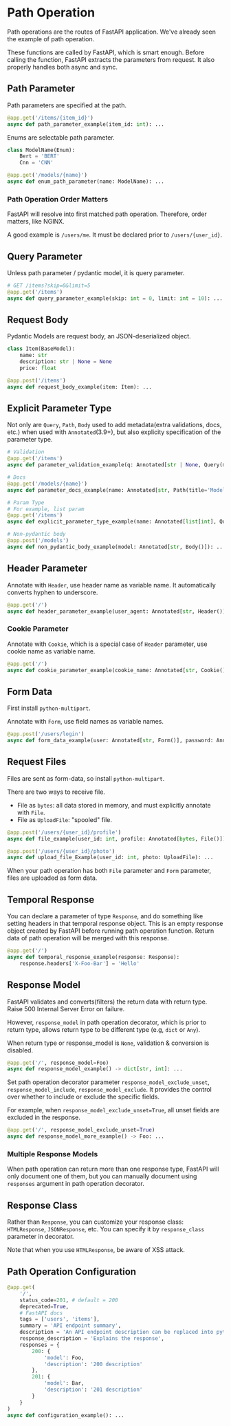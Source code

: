# Path Operation

Path operations are the routes of FastAPI application.
We've already seen the example of path operation.

These functions are called by FastAPI, which is smart enough.
Before calling the function, FastAPI extracts the parameters from request.
It also properly handles both async and sync.

## Path Parameter

Path parameters are specified at the path.

```py
@app.get('/items/{item_id}')
async def path_parameter_example(item_id: int): ...
```

Enums are selectable path parameter.

```py
class ModelName(Enum):
    Bert = 'BERT'
    Cnn = 'CNN'

@app.get('/models/{name}')
async def enum_path_parameter(name: ModelName): ...
```

### Path Operation Order Matters

FastAPI will resolve into first matched path operation.
Therefore, order matters, like NGINX.

A good example is `/users/me`.
It must be declared prior to `/users/{user_id}`.

## Query Parameter

Unless path parameter / pydantic model, it is query parameter.

```py
# GET /items?skip=0&limit=5
@app.get('/items')
async def query_parameter_example(skip: int = 0, limit: int = 10): ...
```

## Request Body

Pydantic Models are request body, an JSON-deserialized object.

```py
class Item(BaseModel):
    name: str
    description: str | None = None
    price: float

@app.post('/items')
async def request_body_example(item: Item): ...
```

## Explicit Parameter Type

Not only are `Query`, `Path`, `Body` used to add metadata(extra validations, docs, etc.) when used with `Annotated`(3.9+),
but also explicity specification of the parameter type.

```py
# Validation
@app.get('/items')
async def parameter_validation_example(q: Annotated[str | None, Query(max_length=50)]): ...

# Docs
@app.get('/models/{name}')
async def parameter_docs_example(name: Annotated[str, Path(title='Model Name')]): ...

# Param Type
# For example, list param
@app.get('/items')
async def explicit_parameter_type_example(name: Annotated[list[int], Query()] = []): ...

# Non-pydantic body
@app.post('/models')
async def non_pydantic_body_example(model: Annotated[str, Body()]): ...
```

## Header Parameter

Annotate with `Header`, use header name as variable name.
It automatically converts hyphen to underscore.

```py
@app.get('/')
async def header_parameter_example(user_agent: Annotated[str, Header()]): ...
```

### Cookie Parameter

Annotate with `Cookie`, which is a special case of `Header` parameter, use cookie name as variable name.

```py
@app.get('/')
async def cookie_parameter_example(cookie_name: Annotated[str, Cookie()]): ...
```

## Form Data

First install `python-multipart`.

Annotate with `Form`, use field names as variable names.

```py
@app.post('/users/login')
async def form_data_example(user: Annotated[str, Form()], password: Annotated[str, Form()]): ...
```

## Request Files

Files are sent as form-data, so install `python-multipart`.

There are two ways to receive file.

* File as `bytes`: all data stored in memory, and must explicitly annotate with `File`.
* File as `UploadFile`: "spooled" file.

```py
@app.post('/users/{user_id}/profile')
async def file_example(user_id: int, profile: Annotated[bytes, File()]): ...

@app.post('/users/{user_id}/photo')
async def upload_file_Example(user_id: int, photo: UploadFile): ...
```

When your path operation has both `File` parameter and `Form` parameter, files are uploaded as form data.

## Temporal Response

You can declare a parameter of type `Response`, and do something like setting headers in that temporal response object.
This is an empty response object created by FastAPI before running path operation function.
Return data of path operation will be merged with this response.

```py
@app.get('/')
async def temporal_response_example(response: Response):
    response.headers['X-Foo-Bar'] = 'Hello'
```

## Response Model

FastAPI validates and converts(filters) the return data with return type.
Raise 500 Internal Server Error on failure.

However, `response_model` in path operation decorator, which is prior to return type,
allows return type to be different type (e.g, `dict` or `Any`).

When return type or response_model is `None`, validation & conversion is disabled.

```py
@app.get('/', response_model=Foo)
async def response_model_example() -> dict[str, int]: ...
```

Set path operation decorator parameter `response_model_exclude_unset`, `response_model_include`, `response_model_exclude`.
It provides the control over whether to include or exclude the specific fields.

For example, when `response_model_exclude_unset=True`, all unset fields are excluded in the response.

```py
@app.get('/', response_model_exclude_unset=True)
async def response_model_more_example() -> Foo: ...
```

### Multiple Response Models

When path operation can return more than one response type,
FastAPI will only document one of them,
but you can manually document using `responses` argument in path operation decorator.

## Response Class

Rather than `Response`, you can customize your response class: `HTMLResponse`, `JSONResponse`, etc.
You can specify it by `response_class` parameter in decorator.

Note that when you use `HTMLResponse`, be aware of XSS attack.

## Path Operation Configuration

```py
@app.get(
    '/',
    status_code=201, # default = 200
    deprecated=True,
    # FastAPI docs
    tags = ['users', 'items'],
    summary = 'API endpoint summary',
    description = 'An API endpoint description can be replaced into python docstring. Also supports markdown.',
    response_description = 'Explains the response',
    responses = {
        200: {
            'model': Foo,
            'description': '200 description'
        },
        201: {
            'model': Bar,
            'description': '201 description'
        }
    }
)
async def configuration_example(): ...
```
